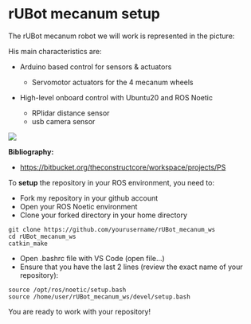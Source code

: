 # **rUBot mecanum setup**

The rUBot mecanum robot we will work is represented in the picture:

His main characteristics are: 
- Arduino based control for sensors & actuators
  - Servomotor actuators for the 4 mecanum wheels
  
- High-level onboard control with Ubuntu20 and ROS Noetic
  - RPlidar distance sensor
  - usb camera sensor

![](./Images/00_Setup/1_osoyoo.png)


**Bibliography:**
- https://bitbucket.org/theconstructcore/workspace/projects/PS

To **setup** the repository in your ROS environment, you need to:
- Fork my repository in your github account
- Open your ROS Noetic environment
- Clone your forked directory in your home directory
```shell
git clone https://github.com/yourusername/rUBot_mecanum_ws
cd rUBot_mecanum_ws
catkin_make
```
- Open .bashrc file with VS Code (open file...)
- Ensure that you have the last 2 lines (review the exact name of your repository):
```shell
source /opt/ros/noetic/setup.bash
source /home/user/rUBot_mecanum_ws/devel/setup.bash
```
You are ready to work with your repository!